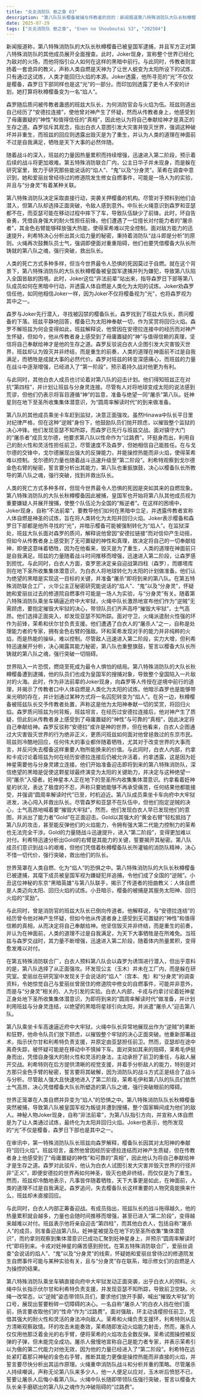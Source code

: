 ```yaml
---
title: "炎炎消防队 叁之章 03"
description: "第八队队长樱备被捕与传教者的目的：新闻报道第八特殊消防队大队长秋樽樱备被捕，皇国军正在搜查第八特殊消防队成员。Joker现身，表示世界已成为敌人的火场，他将引导众人如何在黑暗中行动。传教者则宣称人体自燃是为了让人类化为太阳的试炼，通过试炼人类将回归火焰。Joker表示他找到了“光”，不仅是樱备，森罗日下部也是其中之一。印加则透露将把樱备变为“焰人”。森罗与班兹的对峙：森罗追问班兹大队长樱备的下落，班兹表示樱备将为太阳神鞠躬尽瘁，回归火焰。森罗质问班兹为何会变成这样，班兹解释他在安德拉连结的经历使他曾质疑神，但现在他从传教者身上感受到了“神”和值得信赖的真相，认为将自己奉献给神是其生存之道。森罗反驳称白衣人企图引发大灾害毁灭世界，班兹则认为破灭之后将会重生，毁灭并非终结，人类的道理在神面前只是自我满足，并接受牺牲是天下大事的必然伴随。森罗对班兹的变化感到痛心，班兹的力量随战斗时间推移而增强，已进入“第一阶段”。第八队突袭府中大牢狱：第八特殊消防队乘坐车辆接近府中大牢狱。火绳中队长告诉队员们，他们现在是“逆贼”，无需顾虑，要抱着摧毁整个大牢狱的决心。队员们在火绳的带领下高呼“摧毁大牢狱”。白衣人内部的对话与准备：白衣人成员约拿和卡戎讨论班兹为何在经历安德拉连结后仍活着，约拿称妊神星需要他与分身灵连结。他们准备迎击第八队，认为绝望是引导星球变为太阳的助力，并决定与绝望一同“屠杀”敌人。妊神星则在地下的至圣所搜集集体潜意识。约拿表示他看不下去妊神星受苦，只要她不再受苦，怎么样都好。第五特殊消防联合厂的发现与第八队的正面突入：环发现公主（玉木）不在第五特殊消防联合厂，而是在研究室。爱丽丝在研究室中发现关于会说话的“焰人”（宫本、鬼）和“分身灵”的调查资料，并怀疑她和爱丽丝待过的修道院的修女自燃是人为引发的实验，与分身灵有关。白衣人预判第八队可能派森罗作诱饵潜入，但意外地，第八队选择从正面突破。火绳中队长重新部署战术，命令伏尔甘和利希特支援，亚瑟担任前卫，但发现亚瑟失踪。面对阻碍，茉希毛伊表示将担任前卫，利用自身耐火性和灵活度与敌人交战。利希特则在后方提供视觉支援并分析敌人。第八队与白衣人屠杀人的初次交锋：茉希与一名自称“屠杀人”的白衣人交战。茉希的火焰能力被对方的金色右手臂反弹。茉希尝试控制反弹的子弹，但未能完全成功。屠杀人自称是能力者专家，表示茉希的第二代能力对他无效，其力量已进入“第二阶段”。利希特观察到敌人金色右手臂的秘密，并决心分析出其能力。火绳重申消防队的战斗方式是战斗与分析并重。屠杀人再次嘲讽第八队，称无论来多少人他一人足以应付。玉木决心让屠杀人后悔小看第八队，火绳则带领队伍强行突破，誓言以樱备大队长亲手锻炼出的第八队之魂作为“过路费”。"
date: 2025-07-29
tags: ["炎炎消防队 叁之章", "Enen no Shouboutai S3", "202504"]
---
```


新闻报道称，第八特殊消防队的大队长秋樽樱备已被皇国军逮捕，并且军方正对第八特殊消防队的其他成员展开全面搜查。此时，Joker现身，宣称整个世界已经化为敌对的火场，而他将指引众人如何在这样的黑暗中前行。与此同时，传教者则宣扬着一套诡异的教义，声称人类自燃是天神为了让世人蜕变为太阳所设下的试炼，只有通过这试炼，人类才能回归火焰的本源。Joker透露，他所寻觅的“光”不仅仅是樱备，森罗日下部同样也是这“光”的一部分。而印加则透露了更令人不安的计划，她打算将秋樽樱备变为一名“焰人”。

森罗随后质问被传教者蛊惑的班兹大队长，为何消防官会与火焰为伍。班兹则道出自己经历了“安德拉连接”，使他曾对神产生了怀疑，然而从传教者身上，他感受到了毋庸置疑的“神性”和值得信任的“真相”，因此他认为将自己奉献给神才是真正的生存之道。森罗驳斥其观念，指出白衣人意图引发大灾害并毁灭世界，强调这种破坏并非重生，而班兹的回应则透露出毁灭是为了重生，并认为人类的道理在神面前不过是自我满足，牺牲是天下大事的必然伴随。

随着战斗的深入，班兹的力量因热量累积而持续增强，迅速进入第二阶段，预示着后续的战斗将更加艰难。第五特殊消防联合厂内，公主日华子并未现身，而是躲在研究室里，致力于研究那些能说话的“焰人”、“鬼”以及“分身灵”。茉希在调查中意识到，她和爱丽丝曾经待过的修道院发生修女自燃事件，可能是一场人为的实验，并且与“分身灵”有着某种关联。

第八特殊消防队决定采取直接行动，突袭关押樱备的机构。尽管对手预料到他们会潜入，但第八队却选择正面突破，令敌人感到意外。中队长火绳意识到森罗和亚瑟都不在，而亚瑟可能在移动过程中摔下了车，导致队伍缺少了前锋。此时，环自告奋勇，凭借自身强大的耐火性担任前锋。他们遭遇了一位擅长对付能力者的“屠杀者”，其金色右臂能够释放强大热能，使得茉希难以完全控制。面对敌方能力的迅速提升，利希特决心分析出其火焰力量的秘密，秉持着消防队“战斗即是分析”的原则。火绳再次鼓舞队员士气，强调即便面对重重阻碍，他们也要凭借樱备大队长所铸就的第八队之魂，强行突破，救出队长。

人类的死亡方式多种多样，但当今世界最令人恐惧的死因莫过于自燃。就在这个背景下，第八特殊消防队的大队长秋樽樱备被皇国军逮捕并列为嫌犯，导致第八队陷入全国皆敌的困境。此时，Joker这位“非法前辈”站出来，指导森罗日下部等第八队成员如何在黑暗中行动，并透露人体自燃是人类化为太阳的试炼。Joker劝森罗信任他，如同他相信Joker一样，因为Joker不仅将樱备视为“光”，也将森罗视为其中之一。

森罗与Joker先行潜入，寻找被囚禁的樱备队长。森罗找到了班兹大队长，质问樱备的下落。班兹平静地回答，樱备已为太阳神奉献一切，作为奖赏将回归火焰。森罗不解班兹为何会变得如此，班兹解释说，他曾因在安德拉连接中的经历而对神产生怀疑，但如今，他从传教者身上感受到了毋庸置疑的“神”与值得信赖的真理，坚信将自己奉献给神才是他的生存之道。森罗反驳说白衣人企图引发大灾害毁灭世界，班兹却认为毁灭并非终结，而是重生的前奏，人类的道理在神面前不过是自我满足，而牺牲是成就大事的必然代价。森罗对班兹的转变深感痛心，而班兹的力量在战斗中逐渐增强，已经进入了“第一阶段”，预示着持久战对他更为有利。

与此同时，其他白衣人成员也讨论着对第八队的迎击计划。他们得知班兹正在对抗“第四柱”，并计划让班兹与分身灵连接。尽管有人对将地球变成太阳的说法感到荒谬，但他们仍表示将盲目遵循“神”的旨意，准备与绝望一同“屠杀”第八队。妊神星则在地下至圣所收集集体潜意识，为“圆周率解读时代”的到来做准备。

第八队的其他成员乘坐卡车赶到监狱，决意正面强攻。虽然Hinawa中队长平日里对纪律严格，但在这种“逆贼”身份下，他鼓励队员们抛开顾虑，以摧毁整个监狱的决心冲锋。他们发现亚瑟不知所踪，而森罗已先行与班兹交战。面对镇守大门的“屠杀者”成员戈尔德，他要求第八队以性命作为“过路费”。环挺身而出，利用自己的耐火性和灵活性担任前卫，尽管速度不及森罗，但她相信自己能胜任。在与戈尔德的交锋中，戈尔德展现出强大的反弹能力，并能操控热能而非火焰，使得茉希难以控制。戈尔德的力量也随着战斗迅速升级至“第二阶段”。利希特观察到戈尔德金色右臂的秘密，誓言要分析出其能力，第八队也重振旗鼓，决心以樱备队长所教导的第八队之魂，强行突破，找到并救出队长。

人类的死亡方式多种多样，但现今世界最令人恐惧的死因是突如其来的自燃现象。第八特殊消防队的大队长秋樽樱备因此被捕，皇国军也开始将第八队其他成员视为重要嫌疑人并展开搜捕，使整个队伍沦为全国的“叛逆者”。在这样的困境中，Joker现身，自称“不法前辈”，要教导他们如何在黑暗中立足，并透露传教者宣称人体自燃是神圣的试炼，旨在将人类转化为太阳并回归火焰。Joker表示樱备和森罗日下部都是他所寻找的“光”，并暗示樱备可能被强制转化为“焰人”。在监狱深处，班兹大队长面对森罗的质问，解释说他曾因“安德拉链接”而对信仰产生动摇，但如今从传教者身上感受到了无可置疑的神性和真理，故决定将自己的一切奉献给神，即便这意味着牺牲，因为在他看来，毁灭是为了重生，人类的道理在神面前只是自我满足。班兹的力量随着战斗时间推移而增强，迅速进入第二阶段，让森罗感到担忧。与此同时，白衣人方面，查罗恩决定亲自迎战第四柱（森罗），而娜塔库则在地下圣所收集集体潜意识，为白衣人将地球转化为太阳的计划做准备。他们认为绝望的黑暗是实现这一目标的关键，并准备“屠杀”即将到来的第八队。在第五特殊消防联合工厂，火华公主正秘密研究能说话的“焰人”、“鬼”以及“分身灵”，怀疑她和爱丽丝过去的修道院自燃事件可能是一场人为实验，与“分身灵”有关。随着第八特殊消防队乘坐车辆逼近府中大牢狱，火绳中队长激昂地宣布他们作为“逆贼”无需顾虑，要抱定摧毁大牢狱的决心，带领队员们齐声高呼“摧毁大牢狱”，士气高昂。他们选择正面突入，却发现亚瑟不知所踪。面对守卫，火绳派遣耐火性强的环作为前锋，茉希和伏尔甘负责支援。他们遭遇了白衣人的“屠杀人”之一，自称是处理能力者的专家，拥有金色右臂的强敌。环和茉希发现对手的能力并非纯粹的火焰，而是热能的操纵，难以控制。尽管敌人迅速进入第二阶段，实力大增，但利希特迅速展开分析，决心揭露其能力秘密，第八队也重整旗鼓，誓言以樱备大队长所铸就的第八队之魂，强行突破一切阻碍。

世界陷入一片恐慌，燃烧至死成为最令人惧怕的结局。第八特殊消防队的大队长秋樽樱备遭到逮捕，他的队员们也成为皇国军的搜捕对象，导致整个皇国陷入一片敌对的火海。此时，作为非法前辈的Joker现身，向森罗等人传授在逆境中前行的道理，并揭示了传教者口中人体自燃是人类化为太阳的试炼。他暗示森罗也是能够带来光明的存在，并计划通过某种方式将一名囚犯转变为“焰人”。在另一边，秋樽樱备被班兹队长交予传教者处置，声称这是他为太阳神奉献一切的奖赏，将回归火焰。森罗质问班兹为何背叛，班兹坦言，在经历过安德拉连接后，他对神产生了质疑，但此刻从传教者身上感受到了毋庸置疑的“神性”与可靠的“真相”，因此决定将自己奉献给神。森罗反驳称“安德拉”或许是神的世界，但在他看来，白衣人企图通过大灾害毁灭世界的行为绝非正义，更质问班兹如何面对他曾拯救过的东京市民。班兹则冷酷地回应，任何伟大的事业都伴随着牺牲，尤其对于改变世界的大事而言，并反问失去樱备这样重要人物所能换来的价值。与此同时，白衣人内部，约拿和卡戎讨论着班兹为何在经历安德拉连接后仍被允许活着，约拿透露，这是因为妊神星需要他与分身灵建立连接。他们开始准备迎击即将到来的第八特殊消防队，深信绝望的黑暗是促使这颗星球最终演变为太阳的关键助力，并决定与这种绝望一同“屠杀”入侵者。妊神星本人正在地下的至圣所内收集集体潜意识。约拿看着妊神星的状况，表达了极度的不忍，声称只要她能够不再承受痛苦，任何结果他都能接受，并强调“圆周率解读时代”已至，时机迫近。第八队成员乘坐卡车向府中大牢狱进发，决心闯入并救出队长。尽管森罗和亚瑟不在队伍中，但他们抱定逆贼的决心，士气高昂地喊着要“摧毁大牢狱”。然而，他们发现白衣人早已发现他们的意图，并派出了能力者“Gold”在正面迎击。Gold以其强大的“黄金右臂”轻松抵挡了第八队的攻击，甚至能反弹他们的火焰能力，令拥有强大第二代能力控制力的茉希也无法完全干涉。Gold的力量随战斗迅速提升，进入“第二阶段”，变得更加难以对付。利希特迅速分析出Gold的右臂是其能力的关键，誓要揭开其秘密。第八队成员们意识到战斗的艰难，但他们凭借着秋樽樱备队长所灌输的消防队精神，决心不惜一切代价，强行突破，救出他们的队长。

世界笼罩在人类自燃、化为“焰人”的恐惧之中。第八特殊消防队的大队长秋樽樱备已被逮捕，其麾下成员被皇国军视为嫌疑犯并追捕，令他们成了全国的“逆贼”。小丑这位神秘的东京“黑暗英雄”与第八队联手，揭示了传道者的扭曲教义：人体自燃是人类迈向太阳、回归火焰的试炼。小丑暗示，樱备的被捕是其服务太阳神、回归火焰的“奖励”。

与此同时，曾是消防官的班兹大队长已倒向传道者。他解释说，与“安德拉连结”的经历曾令他对神产生怀疑，但如今他从传道者身上感受到无可置疑的“神性”和值得信赖的真相，从而决定将自己奉献给神。他坚信毁灭并非终结，而是重生的前奏，并认为在神面前，人类的道理不过是自我满足，为天下大事牺牲是在所难免。当班兹与森罗交战时，其力量不断增强，迅速进入第二阶段，随着体内热量累积，变得愈发难以对付。

在第五特殊消防联合厂，白衣人预料第八队会以森罗为诱饵进行潜入，但出乎意料的是，第八队选择了从正面强攻。环发现公主（玉木）并未在工厂内，而是躲在研究室。爱丽丝在研究室中发现关于会说话的“焰人”（宫本、鬼）和“分身灵”的调查资料，令她惊觉自己与爱丽丝曾居住的修道院中修女的自燃事件，可能并非意外，而是与“分身灵”相关的、人为引发的实验。白衣人内部，卡戎与约拿讨论着妊神星正身处地下圣所收集集体潜意识，为即将到来的“圆周率解读时代”做准备，并计划利用班兹与分身灵连结，以绝望的黑暗将星球引向太阳，并派遣“屠杀人”迎击第八队。

第八队乘坐卡车高速逼近府中大牢狱，火绳中队长异常地展现出作为“逆贼”的果断和狂野，他命令队员们放下顾虑，以摧毁整个牢狱的决心正面突破。他重新部署战术，指示伏尔甘和利希特负责支援，并原定由亚瑟担任前卫。然而，亚瑟却在途中离奇失踪，被怀疑可能是在移动中不慎掉下车。面对突如其来的阻碍，茉希毛伊挺身而出，凭借自身强大的耐火性和灵活的身法，主动承担了前卫的重任，与敌人展开交战。利希特则在后方提供清晰的视觉支援，并着手分析敌人的能力，特别是对方那只金色手臂的秘密，誓言要将其破解，因为消防队的战斗方式正是结合了战斗与分析。尽管敌人强大且快速地进入了第二阶段，茉希毛伊和第八队的队员们依然士气高昂，决心凭借樱备大队长所塑造的第八队之魂，强行突破眼前的障碍。

世界正笼罩在人类自燃并异变为“焰人”的恐惧之中。第八特殊消防队队长秋樽樱备突然被捕，导致第八队被皇国军视为叛徒并遭到搜捕，整个国家瞬间成为他们的敌人。神秘人物Joker现身，自称“非法前辈”，为第八队指引方向，并宣称人体自燃是为了让人类通过试炼，最终化为太阳并回归火焰。Joker也表示，他所发现的“光”不仅是樱备，森罗日下部也是其中之一。

在审讯中，第一特殊消防队队长班兹向森罗解释，樱备队长因其对太阳神的奉献将“回归火焰”。班兹坦言，虽然他曾因经历安德拉连结而对神产生质疑，但在传教者身上他感受到了“毋庸置疑的神性”和可靠的“真相”，因此他认为将自己奉献给神才是生存之道。森罗对此驳斥，他认为白衣人试图引发大灾害并毁灭世界的行径并非“正义”，即便安德拉的世界再如何神圣，毁灭也绝非终结，而仅仅是为了重生。然而，班兹却冷酷地表示，凡事皆伴随着牺牲，天下大事更是如此，在神面前，人类的道理不过是自我满足。森罗追问，失去樱备队长这样重要的人物究竟能换来什么，班兹却未直接回应。

与此同时，白衣人内部正筹备迎战。有成员指出，班兹队长的战斗拖得越久，他的热量累积就会越多，力量也会随时间推移而增强，甚至已进入“第二阶段”，变得越来越难以对付。班兹表示他将亲自迎击“第四柱”，而其他白衣人，包括自称“屠杀人”的成员，则准备迎战第八队。妊神星被提及在地下的至圣所收集“集体潜意识”，而约拿则观察到集体潜意识已成功汇聚到妊神星身上，并预示“圆周率解读时代”即将到来。卡戎对妊神星的痛苦感到担忧。在第五特殊消防联合厂，爱丽丝调查“会说话的焰人”、“鬼”以及“分身灵”的线索，怀疑她和爱丽丝曾待过的修道院发生自燃事件可能与某种实验有关，且与“分身灵”存在联系，暗示修女们的自燃是人为操控的结果。

第八特殊消防队乘坐车辆直接向府中大牢狱发动正面突袭，出乎白衣人的预料。火绳中队长指示伏尔甘和利希特负责支援，并发现亚瑟不知所踪，导致前卫空缺。火绳一改常态，以“逆贼”姿态带领队员们，要求他们放开手脚，喊出“摧毁大牢狱”的口号，展现出誓要粉碎一切障碍的决心。一名自称“屠杀人”的白衣人挡在他们面前，扬言要收取他们的“性命”作为“过路费”。面对强敌，环主动请缨担任前卫，凭借其强大的耐火性和灵活的身法冲向敌人。茉希和火绳负责支援环，利希特则从后方清晰观察敌情。环的攻击未能奏效，茉希随即发动火焰能力射击，然而，屠杀人仅仅用他那泛着金光的右手臂，便将茉希的火焰攻击全数反弹。茉希试图操控被反弹的子弹，但未能完全成功。屠杀人傲慢地宣称自己是能力者专家，并表示茉希引以为傲的第二代能力对他无效，因为他的力量已经进入了“第二阶段”。利希特在远处紧盯着那只神秘的金色右手臂，推断其能力更像是操控热能而非直接的火焰，并誓言要尽快分析出其运作原理。火绳重申消防队战斗和分析并重的策略。尽管屠杀人持续嘲讽，声称无论第八队来多少人，他一人便足以应对，玉木听后愤怒不已，誓要让屠杀人后悔小看第八队。火绳中队长随即带领队伍强行突破，誓言以樱备大队长亲手磨砺出的第八队之魂作为冲破阻碍的“过路费”。